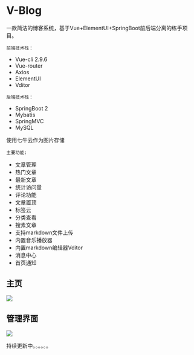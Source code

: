 # V-Blog
一款简洁的博客系统，基于Vue+ElementUI+SpringBoot前后端分离的练手项目。

`前端技术栈：`

- Vue-cli 2.9.6
- Vue-router
- Axios
- ElementUI
- Vditor

`后端技术栈：`

- SpringBoot 2
- Mybatis
- SpringMVC
- MySQL

使用七牛云作为图片存储

`主要功能:`

- 文章管理
- 热门文章
- 最新文章
- 统计访问量
- 评论功能
- 文章置顶
- 标签云
- 分类查看
- 搜素文章
- 支持markdown文件上传
- 内置音乐播放器
- 内置markdown编辑器Vditor
- 消息中心
- 首页通知



## 主页

![](C:\Users\XieSiYu\Desktop\java\V-Blog\img\home.png)

## 管理界面

![](C:\Users\XieSiYu\Desktop\java\V-Blog\img\admin.png)

持续更新中。。。。。。
